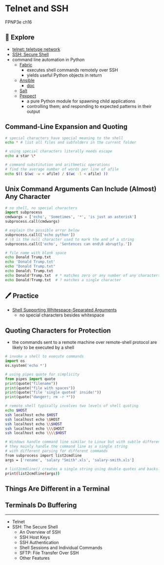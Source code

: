 #  Telnet and SSH
FPNP3e ch16


🔭 Explore
---
- [telnet: teletype network](https://en.wikipedia.org/wiki/Telnet)
- [SSH: Secure Shell](https://en.wikipedia.org/wiki/Secure_Shell)
- command line automation in Python
  - [Fabric](https://www.fabfile.org/)
    - executes shell commands remotely over SSH 
    - yields useful Python objects in return
  - [Ansible](https://www.ansible.com/)
    - [doc](https://docs.ansible.com/ansible/latest/index.html)
  - [Salt](https://saltproject.io/)
  - [Pexpect](https://pexpect.readthedocs.io/)
    - a pure Python module for spawning child applications
    - controlling them; and responding to expected patterns in their output


Command-Line Expansion and Quoting
---
```bash
# special characters have special meaning to the shell
echo * # list all files and subfolders in the current folder

# using special characters literally needs escape
echo a star \*

# command substitution and arithmetic operations
# find the average number of words per line of afile
echo $(( $(wc -w < afile) / $(wc -l < afile) ))
```

Unix Command Arguments Can Include (Almost) Any Character
---
```python
# no shell, no special characters
import subprocess
cmdwargs = ['echo', 'Sometimes', '*', 'is just an asterisk']
subprocess.call(cmdwargs)

# explain the possible error below
subprocess.call(['echo python'])
# \0 is the null character used to mark the end of a string
subprocess.call(['echo', 'Sentences can end\0 abruptly.'])
```

```bash
# file name with blank space
echo Donald Trump.txt 
echo 'Donald Trump.txt' 
echo "Donald Trump.txt" 
echo Donald\ Trump.txt 
echo Donald*Trump.txt  # * matches zero or any number of any characters
echo Donald?Trump.txt  # ? matches a single character
```


🖊️ Practice
---
- [Shell Supporting Whitespace-Separated Arguments](./rlogin/shell.py)
  - no special characters besides whitespace


Quoting Characters for Protection
---
- the commands sent to a remote machine over remote-shell protocol are likely to be executed by a shell

```python
# invoke a shell to execute commands
import os
os.system('echo *')

# using pipes quote for simplicity
from pipes import quote
print(quote("filename"))
print(quote("file with spaces"))
print(quote("file 'single quoted' inside!"))
print(quote("danger!; rm -r *"))
```

```bash
# remote shell typically involves two levels of shell quoting
echo $HOST
ssh localhost echo $HOST
ssh localhost echo \$HOST
ssh localhost echo \\$HOST
ssh localhost echo \\\$HOST
ssh localhost echo \\\\$HOST

# Windows handle command line similar to Linux but with subtle difference
# they mainly handle the command line as a single string
# with different parsing for different commands
from subprocess import list2cmdline
args = ['rename', 'salary "Smith".xls', 'salary-smith.xls']

# list2cmdline() creates a single string using double quotes and backslashes when necessary
print(list2cmdline(args))
```


Things Are Different in a Terminal 
---



Terminals Do Buffering  
---


---

- Telnet 
- SSH: The Secure Shell 
  - An Overview of SSH  
  - SSH Host Keys  
  - SSH Authentication  
  - Shell Sessions and Individual Commands  
  - SFTP: File Transfer Over SSH  
  - Other Features  